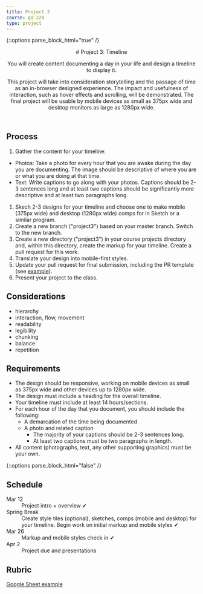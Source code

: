 ```yaml
---
title: Project 3
course: gd-220
type: project
---
```


{::options parse_block_html="true" /}

<header>
# Project 3: Timeline

You will create content documenting a day in your life and design a timeline to display it.

This project will take into consideration storytelling and the passage of time as an in-browser designed experience. The impact and usefulness of interaction, such as hover effects and scrolling, will be demonstrated. The final project will be usable by mobile devices as small as 375px wide and desktop monitors as large as 1280px wide.
</header>

<section>

## Process
1. Gather the content for your timeline:
  - Photos: Take a photo for every hour that you are awake during the day you are documenting. The image should be descriptive of where you are or what you are doing at that time.
  - Text:  Write captions to go along with your photos. Captions should be 2-3 sentences long and at least two captions should be significantly more descriptive and at least two paragraphs long.
1. Skech 2-3 designs for your timeline and choose one to make mobile (375px wide) and desktop (1280px wide) comps for in Sketch or a similar program.
1. Create a new branch ("project3") based on your master branch. Switch to the new branch.
1. Create a new directory ("project3") in your course projects directory and, within this directory, create the markup for your timeline. Create a pull request for this work.
1. Translate your design into mobile-first styles.
1. Update your pull request for final submission, including the PR template (see [example](https://github.com/mica-web/gd2/pull/3)).
1. Present your project to the class.

## Considerations
- hierarchy
- interaction, flow, movement
- readability
- legibility
- chunking
- balance
- repetition

## Requirements
- The design should be responsive, working on mobile devices as small as 375px wide and other devices up to 1280px wide.
- The design must include a heading for the overall timeline.
- Your timeline must include at least 14 hours/sections.
- For each hour of the day that you document, you should include the following:
  - A demarcation of the time being documented
  - A photo and related caption
    - The majority of your captions should be 2-3 sentences long.
    - At least two captions must be two paragraphs in length.
- All content (photographs, text, any other supporting graphics) must be your own.

</section>

{::options parse_block_html="false" /}

<aside>

<h2>Schedule</h2>

<dl>
<dt>Mar 12</dt>
<dd>Project intro + overview ✔</dd>
<dt>Spring Break</dt>
<dd>Create style tiles (optional), sketches, comps (mobile and desktop) for your timeline. Begin work on initial  markup and mobile styles ✔</dd>
<dt>Mar 26</dt>
<dd>Markup and mobile styles check in ✔</dd>
<dt>Apr 2</dt>
<dd>Project due and presentations</dd>
</dl>

<h2>Rubric</h2>
<a href="https://docs.google.com/spreadsheets/d/14OvRJcowtc2IpjVv1EGY4tRlp3xSzL0Yzvn0urztFks/edit?usp=sharing" target="_blank">Google Sheet example</a>

</aside>
